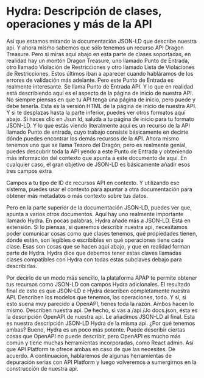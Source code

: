 # Hydra: Descripción de clases, operaciones y más de la API

Así que estamos mirando la documentación JSON-LD que describe nuestra api. Y ahora mismo sabemos que sólo tenemos un recurso API Dragon Treasure. Pero si miras aquí abajo en esta parte de clases soportadas, en realidad hay un montón Dragon Treasure, uno llamado Punto de Entrada, otro llamado Violación de Restricciones y otro llamado Lista de Violaciones de Restricciones. Estos últimos iban a aparecer cuando habláramos de los errores de validación más adelante. Pero este Punto de Entrada es realmente interesante. Se llama Punto de Entrada API. Y lo que en realidad está describiendo aquí es el aspecto de la página de inicio de nuestra API. No siempre piensas en que tu API tenga una página de inicio, pero puede y debe tenerla. Esta es la versión HTML de la página de inicio de nuestra API. Y si te desplazas hasta la parte inferior, puedes ver otros formatos aquí abajo. Si haces clic en Jsun ld, saluda a tu página de inicio para tu formato JSON-LD. Y lo que estás viendo literalmente aquí es un recurso de la API llamado Punto de entrada, cuyo trabajo consiste básicamente en decirte dónde puedes encontrar los demás recursos de la API. Ahora mismo tenemos uno que se llama Tesoro del Dragón, pero es realmente genial, puedes descubrir toda la API yendo a este Punto de Entrada y obteniendo más información del contexto que apunta a este documento de aquí. En cualquier caso, el gran objetivo de JSON-LD es básicamente añadir esos tres campos extra

Campos a tu tipo de ID de recursos API en contexto. Y utilizando ese sistema, puedes usar el contexto para apuntar a otra documentación para obtener más metadatos o más contexto sobre tus datos.

Pero en la parte superior de la documentación JSON-LD, puedes ver que, apunta a varios otros documentos. Aquí hay uno realmente importante llamado Hydra. En pocas palabras, Hydra añade más a JSON-LD. Está en extensión. Si lo piensas, si queremos describir nuestra api, necesitamos poder comunicar cosas como qué clases tenemos, qué propiedades tienen, dónde están, son legibles o escribibles en qué operaciones tiene cada clase. Esas son cosas que se hacen aquí abajo, y que en realidad forman parte de Hydra. Hydra dice que debemos tener estas claves llamadas clases compatibles con Hydra con todas estas subclaves debajo para describirlas.

Por decirlo de un modo más sencillo, la plataforma APAP te permite obtener tus recursos como JSON-LD con campos Hydra adicionales. El resultado final de esto es que JSON-LD e Hydra describen completamente nuestra API. Describen los modelos que tenemos, las operaciones, todo. Y sí, si esto suena muy parecido a OpenAPI, tienes toda la razón. Ambos hacen lo mismo. Describen nuestra api. De hecho, si vas a /api /Jo docs.json, ésta es la descripción OpenAPI de nuestra api. Le añadimos JSON-LD al final. Esta es nuestra descripción JSON-LD Hydra de la misma api. ¿Por qué tenemos ambas? Bueno, Hydra es un poco más potente. Puede describir ciertas cosas que OpenAPI no puede describir, pero OpenAPI es mucho más común y tiene muchas herramientas incorporadas, como React admin. Así que API Platform te ofrece ambas en caso de que las necesites. De acuerdo. A continuación, hablaremos de algunas herramientas de depuración serias con API Platform y luego volveremos a sumergirnos en la construcción de nuestra api.
